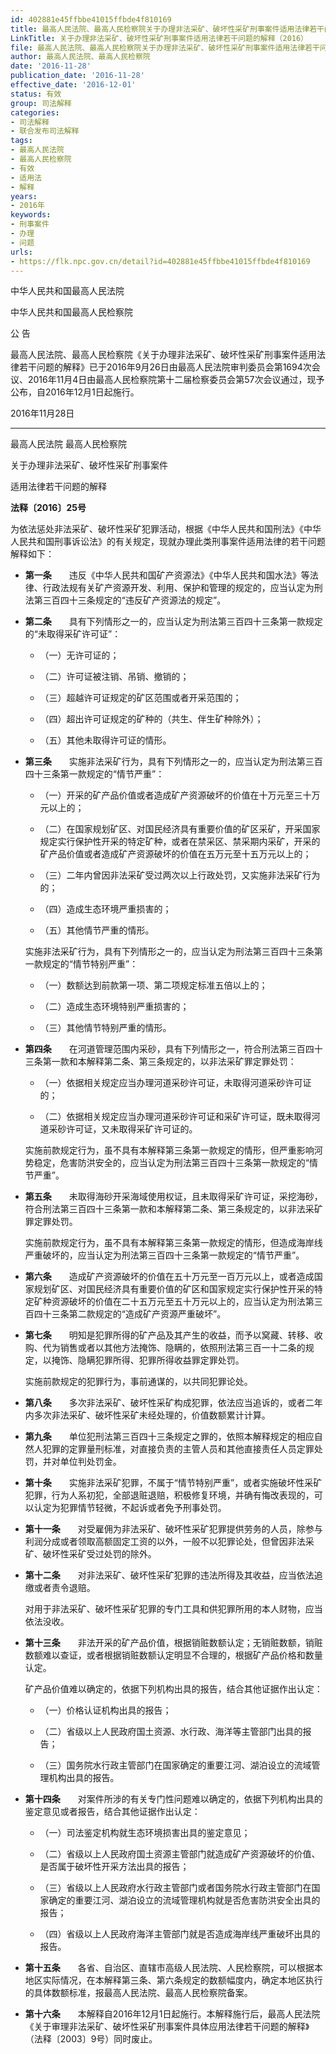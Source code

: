 ```yaml
---
id: 402881e45ffbbe41015ffbde4f810169
title: 最高人民法院、最高人民检察院关于办理非法采矿、破坏性采矿刑事案件适用法律若干问题的解释
LinkTitle: 关于办理非法采矿、破坏性采矿刑事案件适用法律若干问题的解释（2016）
file: 最高人民法院、最高人民检察院关于办理非法采矿、破坏性采矿刑事案件适用法律若干问题的解释_20161128_402881e45ffbbe41015ffbde4f810169.docx
author: 最高人民法院、最高人民检察院
date: '2016-11-28'
publication_date: '2016-11-28'
effective_date: '2016-12-01'
status: 有效
group: 司法解释
categories:
- 司法解释
- 联合发布司法解释
tags:
- 最高人民法院
- 最高人民检察院
- 有效
- 适用法
- 解释
years:
- 2016年
keywords:
- 刑事案件
- 办理
- 问题
urls:
- https://flk.npc.gov.cn/detail?id=402881e45ffbbe41015ffbde4f810169
---
```


中华人民共和国最高人民法院

中华人民共和国最高人民检察院

公 告

最高人民法院、最高人民检察院《关于办理非法采矿、破坏性采矿刑事案件适用法律若干问题的解释》已于2016年9月26日由最高人民法院审判委员会第1694次会议、2016年11月4日由最高人民检察院第十二届检察委员会第57次会议通过，现予公布，自2016年12月1日起施行。

2016年11月28日

---

最高人民法院 最高人民检察院

关于办理非法采矿、破坏性采矿刑事案件

适用法律若干问题的解释

**法释〔2016〕25号**

为依法惩处非法采矿、破坏性采矿犯罪活动，根据《中华人民共和国刑法》《中华人民共和国刑事诉讼法》的有关规定，现就办理此类刑事案件适用法律的若干问题解释如下：

- **第一条**　　违反《中华人民共和国矿产资源法》《中华人民共和国水法》等法律、行政法规有关矿产资源开发、利用、保护和管理的规定的，应当认定为刑法第三百四十三条规定的“违反矿产资源法的规定”。

- **第二条**　　具有下列情形之一的，应当认定为刑法第三百四十三条第一款规定的“未取得采矿许可证”：

  - （一）无许可证的；

  - （二）许可证被注销、吊销、撤销的；

  - （三）超越许可证规定的矿区范围或者开采范围的；

  - （四）超出许可证规定的矿种的（共生、伴生矿种除外）；

  - （五）其他未取得许可证的情形。

- **第三条**　　实施非法采矿行为，具有下列情形之一的，应当认定为刑法第三百四十三条第一款规定的“情节严重”：

  - （一）开采的矿产品价值或者造成矿产资源破坏的价值在十万元至三十万元以上的；

  - （二）在国家规划矿区、对国民经济具有重要价值的矿区采矿，开采国家规定实行保护性开采的特定矿种，或者在禁采区、禁采期内采矿，开采的矿产品价值或者造成矿产资源破坏的价值在五万元至十五万元以上的；

  - （三）二年内曾因非法采矿受过两次以上行政处罚，又实施非法采矿行为的；

  - （四）造成生态环境严重损害的；

  - （五）其他情节严重的情形。

  实施非法采矿行为，具有下列情形之一的，应当认定为刑法第三百四十三条第一款规定的“情节特别严重”：

  - （一）数额达到前款第一项、第二项规定标准五倍以上的；

  - （二）造成生态环境特别严重损害的；

  - （三）其他情节特别严重的情形。

- **第四条**　　在河道管理范围内采砂，具有下列情形之一，符合刑法第三百四十三条第一款和本解释第二条、第三条规定的，以非法采矿罪定罪处罚：

  - （一）依据相关规定应当办理河道采砂许可证，未取得河道采砂许可证的；

  - （二）依据相关规定应当办理河道采砂许可证和采矿许可证，既未取得河道采砂许可证，又未取得采矿许可证的。

  实施前款规定行为，虽不具有本解释第三条第一款规定的情形，但严重影响河势稳定，危害防洪安全的，应当认定为刑法第三百四十三条第一款规定的“情节严重”。

- **第五条**　　未取得海砂开采海域使用权证，且未取得采矿许可证，采挖海砂，符合刑法第三百四十三条第一款和本解释第二条、第三条规定的，以非法采矿罪定罪处罚。

  实施前款规定行为，虽不具有本解释第三条第一款规定的情形，但造成海岸线严重破坏的，应当认定为刑法第三百四十三条第一款规定的“情节严重”。

- **第六条**　　造成矿产资源破坏的价值在五十万元至一百万元以上，或者造成国家规划矿区、对国民经济具有重要价值的矿区和国家规定实行保护性开采的特定矿种资源破坏的价值在二十五万元至五十万元以上的，应当认定为刑法第三百四十三条第二款规定的“造成矿产资源严重破坏”。

- **第七条**　　明知是犯罪所得的矿产品及其产生的收益，而予以窝藏、转移、收购、代为销售或者以其他方法掩饰、隐瞒的，依照刑法第三百一十二条的规定，以掩饰、隐瞒犯罪所得、犯罪所得收益罪定罪处罚。

  实施前款规定的犯罪行为，事前通谋的，以共同犯罪论处。

- **第八条**　　多次非法采矿、破坏性采矿构成犯罪，依法应当追诉的，或者二年内多次非法采矿、破坏性采矿未经处理的，价值数额累计计算。

- **第九条**　　单位犯刑法第三百四十三条规定之罪的，依照本解释规定的相应自然人犯罪的定罪量刑标准，对直接负责的主管人员和其他直接责任人员定罪处罚，并对单位判处罚金。

- **第十条**　　实施非法采矿犯罪，不属于“情节特别严重”，或者实施破坏性采矿犯罪，行为人系初犯，全部退赃退赔，积极修复环境，并确有悔改表现的，可以认定为犯罪情节轻微，不起诉或者免予刑事处罚。

- **第十一条**　　对受雇佣为非法采矿、破坏性采矿犯罪提供劳务的人员，除参与利润分成或者领取高额固定工资的以外，一般不以犯罪论处，但曾因非法采矿、破坏性采矿受过处罚的除外。

- **第十二条**　　对非法采矿、破坏性采矿犯罪的违法所得及其收益，应当依法追缴或者责令退赔。

  对用于非法采矿、破坏性采矿犯罪的专门工具和供犯罪所用的本人财物，应当依法没收。

- **第十三条**　　非法开采的矿产品价值，根据销赃数额认定；无销赃数额，销赃数额难以查证，或者根据销赃数额认定明显不合理的，根据矿产品价格和数量认定。

  矿产品价值难以确定的，依据下列机构出具的报告，结合其他证据作出认定：

  - （一）价格认证机构出具的报告；

  - （二）省级以上人民政府国土资源、水行政、海洋等主管部门出具的报告；

  - （三）国务院水行政主管部门在国家确定的重要江河、湖泊设立的流域管理机构出具的报告。

- **第十四条**　　对案件所涉的有关专门性问题难以确定的，依据下列机构出具的鉴定意见或者报告，结合其他证据作出认定：

  - （一）司法鉴定机构就生态环境损害出具的鉴定意见；

  - （二）省级以上人民政府国土资源主管部门就造成矿产资源破坏的价值、是否属于破坏性开采方法出具的报告；

  - （三）省级以上人民政府水行政主管部门或者国务院水行政主管部门在国家确定的重要江河、湖泊设立的流域管理机构就是否危害防洪安全出具的报告；

  - （四）省级以上人民政府海洋主管部门就是否造成海岸线严重破坏出具的报告。

- **第十五条**　　各省、自治区、直辖市高级人民法院、人民检察院，可以根据本地区实际情况，在本解释第三条、第六条规定的数额幅度内，确定本地区执行的具体数额标准，报最高人民法院、最高人民检察院备案。

- **第十六条**　　本解释自2016年12月1日起施行。本解释施行后，最高人民法院《关于审理非法采矿、破坏性采矿刑事案件具体应用法律若干问题的解释》（法释〔2003〕9号）同时废止。
